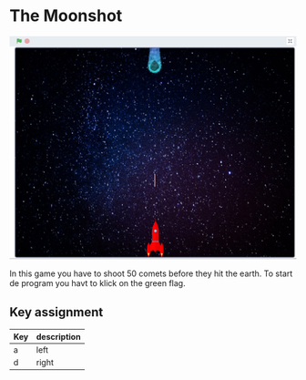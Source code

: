 # The Moonshot

![](preview.png)

In this game you have to shoot 50 comets before they hit the earth.
To start de program you havt to klick on the green flag.

## Key assignment

| Key | description |
| --- | --- |
| a | left
| d | right
